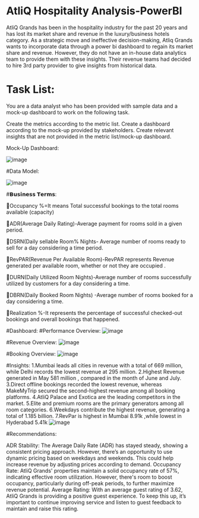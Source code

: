 # AtliQ Hospitality Analysis-PowerBI

AtliQ Grands has been in the hospitality industry for the past 20 years and has lost its market share and revenue in the luxury/business hotels category. As a strategic move and ineffective decision-making, Atliq Grands wants to incorporate data through a power bi dashboard to regain its market share and revenue. However, they do not have an in-house data analytics team to provide them with these insights. Their revenue teams had decided to hire 3rd party provider to give insights from historical data.

# Task List:


You are a data analyst who has been provided with sample data and a mock-up dashboard to work on the following task.

Create the metrics according to the metric list.
Create a dashboard according to the mock-up provided by stakeholders.
Create relevant insights that are not provided in the metric list/mock-up dashboard.

Mock-Up Dashboard:

![image](https://github.com/user-attachments/assets/5cabb3cf-a379-4148-9a5a-f691cea59b25)

#Data Model:

![image](https://github.com/user-attachments/assets/adec801c-450a-44e3-b1f2-4a28e2ff3553)

#𝗕𝘂𝘀𝗶𝗻𝗲𝘀𝘀 𝗧𝗲𝗿𝗺𝘀:

📌Occupancy %=It means Total successful bookings to the total rooms available (capacity)

📌ADR(Average Daily Rating)-Average payment for rooms sold in a given period.

📌DSRN(Daily sellable Room% Nights- Average number of rooms ready to sell for a day considering a time period.

📌RevPAR(Revenue Per Available Room)-RevPAR represents Revenue generated per available room, whether or not they are occupied .

📌DURN(Daily Utilized Room Nights)-Average number of rooms successfully utilized by customers for a day considering a time.

📌DBRN(Daily Booked Room Nights) -Average number of rooms booked for a day considering a time.

📌Realization %-It represents the percentage of successful checked-out bookings and overall bookings that happened.



#Dashboard:
#Performance Overview:
![image](https://github.com/user-attachments/assets/1f56672d-9dfc-432e-88ea-5ea250f5fe2d)

#Revenue Overview:
![image](https://github.com/user-attachments/assets/b7560f6f-f082-4633-b22b-35ffbc7eaa57)

#Booking Overview:
![image](https://github.com/user-attachments/assets/d62dbf0c-606c-4edb-a195-f0685e18c486)

#Insights:
1.Mumbai leads all cities in revenue with a total of 669 million, while Delhi records the lowest revenue at 295 million.
2.Highest Revenue generated in  May 581 million , compared in the month of June and July.
3.Direct offline bookings recorded the lowest revenue, whereas MakeMyTrip secured the second-highest revenue among all booking platforms.
4.AtliQ Palace and Exotica are the leading competitors in the market.
5.Elite and premium rooms are the primary generators among all  room categories.
6.Weekdays contribute the highest revenue, generating a total of 1.185 billion.
7.RevPar is highest in Mumbai  8.91k ,while  lowest in Hyderabad 5.41k
![image](https://github.com/user-attachments/assets/4648620f-8073-40e5-9d26-7d7245ffc1d4)

#Recommendations:

ADR Stability: The Average Daily Rate (ADR) has stayed steady, showing a consistent pricing approach. However, there’s an opportunity to use dynamic pricing based on weekdays and weekends. This could help increase revenue by adjusting prices according to demand.
Occupancy Rate: AtliQ Grands' properties maintain a solid occupancy rate of 57%, indicating effective room utilization. However, there's room to boost occupancy, particularly during off-peak periods, to further maximize revenue potential.
Average Rating: With an average guest rating of 3.62, AtliQ Grands is providing a positive guest experience. To keep this up, it’s important to continue improving service and listen to guest feedback to maintain and raise this rating.











